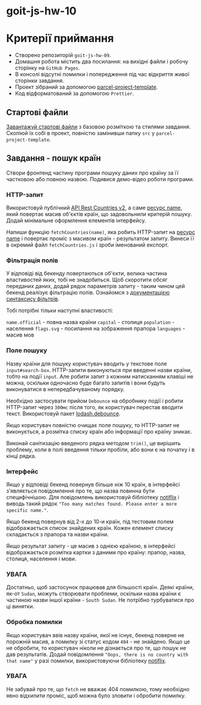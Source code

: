 # goit-js-hw-10

# Критерії приймання

- Створено репозиторій `goit-js-hw-09`.
- Домашня робота містить два посилання: на вихідні файли і робочу сторінку на `GitHub Pages`.
- В консолі відсутні помилки і попередження під час відкриття живої сторінки завдання.
- Проект зібраний за допомогою <a href="https://github.com/goitacademy/parcel-project-template">parcel-project-template</a>.
- Код відформатований за допомогою `Prettier`.

## Стартові файли

<a href="https://downgit.github.io/#/home?url=https://github.com/goitacademy/javascript-homework/tree/main/v2/10/src">Завантажуй стартові файли</a> з базовою розміткою та стилями завдання. Скопіюй їх собі в проект, повністю замінивши папку `src` у `parcel-project-template`.

## Завдання - пошук країн

Створи фронтенд частину програми пошуку даних про країну за її частковою або повною назвою. Подивися демо-відео роботи програми.

### HTTP-запит

Використовуй публічний <a href="https://restcountries.com/">API Rest Countries v2</a>, а саме <a href="https://restcountries.com/#api-endpoints-v3-name">ресурс name</a>, який повертає масив об'єктів країн, що задовольнили критерій пошуку. Додай мінімальне оформлення елементів інтерфейсу.

Напиши функцію `fetchCountries(name)`, яка робить HTTP-запит на <a href="https://restcountries.com/#api-endpoints-v3-name">ресурс name</a> і повертає проміс з масивом країн - результатом запиту. Винеси її в окремий файл `fetchCountries.js` і зроби іменований експорт.

### Фільтрація полів

У відповіді від бекенду повертаються об'єкти, велика частина властивостей яких, тобі не знадобиться. Щоб скоротити обсяг переданих даних, додай рядок параметрів запиту - таким чином цей бекенд реалізує фільтрацію полів. Ознайомся з <a href="https://restcountries.com/#filter-response">документацією синтаксису фільтрів</a>.

Тобі потрібні тільки наступні властивості:

`name.official` - повна назва країни
`capital` - столиця
`population` - населення
`flags.svg` - посилання на зображення прапора
`languages` - масив мов

### Поле пошуку

Назву країни для пошуку користувач вводить у текстове поле `input#search-box`. HTTP-запити виконуються при введенні назви країни, тобто на події `input`. Але робити запит з кожним натисканням клавіші не можна, оскільки одночасно буде багато запитів і вони будуть виконуватися в непередбачуваному порядку.

Необхідно застосувати прийом `Debounce` на обробнику події і робити HTTP-запит через `300мс` після того, як користувач перестав вводити текст. Використовуй пакет <a href="https://www.npmjs.com/package/lodash.debounce">lodash.debounce</a>.

Якщо користувач повністю очищає поле пошуку, то HTTP-запит не виконується, а розмітка списку країн або інформації про країну зникає.

Виконай санітизацію введеного рядка методом `trim()`, це вирішить проблему, коли в полі введення тільки пробіли, або вони є на початку і в кінці рядка.

### Інтерфейс

Якщо у відповіді бекенд повернув більше ніж 10 країн, в інтерфейсі з'являється повідомлення про те, що назва повинна бути специфічнішою. Для повідомлень використовуй бібліотеку <a href="https://github.com/notiflix/Notiflix#readme">notiflix</a> і виводь такий рядок `"Too many matches found. Please enter a more specific name."`.

Якщо бекенд повернув від 2-х до 10-и країн, під тестовим полем відображається список знайдених країн. Кожен елемент списку складається з прапора та назви країни.

Якщо результат запиту - це масив з однією країною, в інтерфейсі відображається розмітка картки з даними про країну: прапор, назва, столиця, населення і мови.

### УВАГА

Достатньо, щоб застосунок працював для більшості країн. Деякі країни, як-от `Sudan`, можуть створювати проблеми, оскільки назва країни є частиною назви іншої країни - `South Sudan`. Не потрібно турбуватися про ці винятки.

### Обробка помилки

Якщо користувач ввів назву країни, якої не існує, бекенд поверне не порожній масив, а помилку зі статус кодом `404` - не знайдено. Якщо це не обробити, то користувач ніколи не дізнається про те, що пошук не дав результатів. Додай повідомлення `"Oops, there is no country with that name"` у разі помилки, використовуючи бібліотеку <a href="https://github.com/notiflix/Notiflix#readme">notiflix</a>.

### УВАГА

Не забувай про те, що `fetch` не вважає 404 помилкою, тому необхідно явно відхилити проміс, щоб можна було зловити і обробити помилку.
